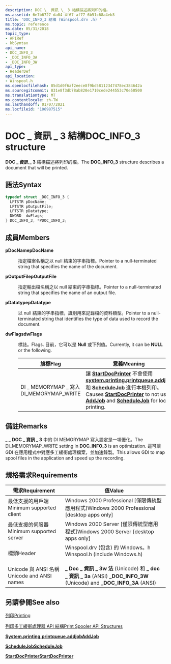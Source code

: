 ```yaml
---
description: DOC \_ 資訊 \_ 3 結構描述將列印的檔。
ms.assetid: 6e7b6727-da04-4f67-af77-6b51c68a4eb3
title: 'DOC_INFO_3 結構 (Winspool.drv .h) '
ms.topic: reference
ms.date: 05/31/2018
topic_type:
- APIRef
- kbSyntax
api_name:
- DOC_INFO_3
- _DOC_INFO_3A
- _DOC_INFO_3W
api_type:
- HeaderDef
api_location:
- Winspool.h
ms.openlocfilehash: 85d1d0f6af2eece8f9bd58112347478ec384642a
ms.sourcegitcommit: 831e8f3db78ab820e1710cede244553c70e50500
ms.translationtype: MT
ms.contentlocale: zh-TW
ms.lasthandoff: 01/07/2021
ms.locfileid: "106987515"
---
```

# <a name="doc_info_3-structure"></a><span data-ttu-id="e6b9e-103">DOC \_ 資訊 \_ 3 結構</span><span class="sxs-lookup"><span data-stu-id="e6b9e-103">DOC\_INFO\_3 structure</span></span>

<span data-ttu-id="e6b9e-104">**DOC \_ 資訊 \_ 3** 結構描述將列印的檔。</span><span class="sxs-lookup"><span data-stu-id="e6b9e-104">The **DOC\_INFO\_3** structure describes a document that will be printed.</span></span>

## <a name="syntax"></a><span data-ttu-id="e6b9e-105">語法</span><span class="sxs-lookup"><span data-stu-id="e6b9e-105">Syntax</span></span>


```C++
typedef struct _DOC_INFO_3 {
  LPTSTR pDocName;
  LPTSTR pOutputFile;
  LPTSTR pDatatype;
  DWORD  dwFlags;
} DOC_INFO_3, *PDOC_INFO_3;
```



## <a name="members"></a><span data-ttu-id="e6b9e-106">成員</span><span class="sxs-lookup"><span data-stu-id="e6b9e-106">Members</span></span>

<dl> <dt>

<span data-ttu-id="e6b9e-107">**pDocName**</span><span class="sxs-lookup"><span data-stu-id="e6b9e-107">**pDocName**</span></span>
</dt> <dd>

<span data-ttu-id="e6b9e-108">指定檔案名稱之以 null 結束的字串指標。</span><span class="sxs-lookup"><span data-stu-id="e6b9e-108">Pointer to a null-terminated string that specifies the name of the document.</span></span>

</dd> <dt>

<span data-ttu-id="e6b9e-109">**pOutputFile**</span><span class="sxs-lookup"><span data-stu-id="e6b9e-109">**pOutputFile**</span></span>
</dt> <dd>

<span data-ttu-id="e6b9e-110">指定輸出檔名稱之以 null 結束的字串指標。</span><span class="sxs-lookup"><span data-stu-id="e6b9e-110">Pointer to a null-terminated string that specifies the name of an output file.</span></span>

</dd> <dt>

<span data-ttu-id="e6b9e-111">**pDatatype**</span><span class="sxs-lookup"><span data-stu-id="e6b9e-111">**pDatatype**</span></span>
</dt> <dd>

<span data-ttu-id="e6b9e-112">以 null 結束的字串指標，識別用來記錄檔的資料類型。</span><span class="sxs-lookup"><span data-stu-id="e6b9e-112">Pointer to a null-terminated string that identifies the type of data used to record the document.</span></span>

</dd> <dt>

<span data-ttu-id="e6b9e-113">**dwFlags**</span><span class="sxs-lookup"><span data-stu-id="e6b9e-113">**dwFlags**</span></span>
</dt> <dd>

<span data-ttu-id="e6b9e-114">標誌。</span><span class="sxs-lookup"><span data-stu-id="e6b9e-114">Flags.</span></span> <span data-ttu-id="e6b9e-115">目前，它可以是 **Null** 或下列值。</span><span class="sxs-lookup"><span data-stu-id="e6b9e-115">Currently, it can be **NULL** or the following.</span></span>



| <span data-ttu-id="e6b9e-116">旗標</span><span class="sxs-lookup"><span data-stu-id="e6b9e-116">Flag</span></span>                 | <span data-ttu-id="e6b9e-117">意義</span><span class="sxs-lookup"><span data-stu-id="e6b9e-117">Meaning</span></span>                                                                                                                                          |
|----------------------|--------------------------------------------------------------------------------------------------------------------------------------------------|
| <span data-ttu-id="e6b9e-118">DI \_ MEMORYMAP \_ 寫入</span><span class="sxs-lookup"><span data-stu-id="e6b9e-118">DI\_MEMORYMAP\_WRITE</span></span> | <span data-ttu-id="e6b9e-119">讓 [**StartDocPrinter**](startdocprinter.md) 不會使用 [**system.printing.printqueue.addjob**](addjob.md) 和 [**ScheduleJob**](schedulejob.md) 進行本機列印。</span><span class="sxs-lookup"><span data-stu-id="e6b9e-119">Causes [**StartDocPrinter**](startdocprinter.md) to not use [**AddJob**](addjob.md) and [**ScheduleJob**](schedulejob.md) for local printing.</span></span> |



 

</dd> </dl>

## <a name="remarks"></a><span data-ttu-id="e6b9e-120">備註</span><span class="sxs-lookup"><span data-stu-id="e6b9e-120">Remarks</span></span>

<span data-ttu-id="e6b9e-121">\_ \_ **DOC \_ 資訊 \_ 3** 中的 DI MEMORYMAP 寫入設定是一項優化。</span><span class="sxs-lookup"><span data-stu-id="e6b9e-121">The DI\_MEMORYMAP\_WRITE setting in **DOC\_INFO\_3** is an optimization.</span></span> <span data-ttu-id="e6b9e-122">這可讓 GDI 在應用程式中對應多工緩衝處理檔案，並加速錄製。</span><span class="sxs-lookup"><span data-stu-id="e6b9e-122">This allows GDI to map spool files in the application and speed up the recording.</span></span>

## <a name="requirements"></a><span data-ttu-id="e6b9e-123">規格需求</span><span class="sxs-lookup"><span data-stu-id="e6b9e-123">Requirements</span></span>



| <span data-ttu-id="e6b9e-124">需求</span><span class="sxs-lookup"><span data-stu-id="e6b9e-124">Requirement</span></span> | <span data-ttu-id="e6b9e-125">值</span><span class="sxs-lookup"><span data-stu-id="e6b9e-125">Value</span></span> |
|-------------------------------------|-----------------------------------------------------------------------------------------------------------|
| <span data-ttu-id="e6b9e-126">最低支援的用戶端</span><span class="sxs-lookup"><span data-stu-id="e6b9e-126">Minimum supported client</span></span><br/> | <span data-ttu-id="e6b9e-127">Windows 2000 Professional \[僅限傳統型應用程式\]</span><span class="sxs-lookup"><span data-stu-id="e6b9e-127">Windows 2000 Professional \[desktop apps only\]</span></span><br/>                                                |
| <span data-ttu-id="e6b9e-128">最低支援的伺服器</span><span class="sxs-lookup"><span data-stu-id="e6b9e-128">Minimum supported server</span></span><br/> | <span data-ttu-id="e6b9e-129">Windows 2000 Server \[僅限傳統型應用程式\]</span><span class="sxs-lookup"><span data-stu-id="e6b9e-129">Windows 2000 Server \[desktop apps only\]</span></span><br/>                                                      |
| <span data-ttu-id="e6b9e-130">標頭</span><span class="sxs-lookup"><span data-stu-id="e6b9e-130">Header</span></span><br/>                   | <dl> <span data-ttu-id="e6b9e-131"><dt>Winspool.drv (包含) 的 Windows。h </dt></span><span class="sxs-lookup"><span data-stu-id="e6b9e-131"><dt>Winspool.h (include Windows.h)</dt></span></span> </dl> |
| <span data-ttu-id="e6b9e-132">Unicode 與 ANSI 名稱</span><span class="sxs-lookup"><span data-stu-id="e6b9e-132">Unicode and ANSI names</span></span><br/>   | <span data-ttu-id="e6b9e-133">**\_ Doc \_ 資訊 \_ 3w 法** (Unicode) 和 **\_ doc \_ 資訊 \_ 3a** (ANSI) </span><span class="sxs-lookup"><span data-stu-id="e6b9e-133">**\_DOC\_INFO\_3W** (Unicode) and **\_DOC\_INFO\_3A** (ANSI)</span></span><br/>                                   |



## <a name="see-also"></a><span data-ttu-id="e6b9e-134">另請參閱</span><span class="sxs-lookup"><span data-stu-id="e6b9e-134">See also</span></span>

<dl> <dt>

[<span data-ttu-id="e6b9e-135">列印</span><span class="sxs-lookup"><span data-stu-id="e6b9e-135">Printing</span></span>](printdocs-printing.md)
</dt> <dt>

[<span data-ttu-id="e6b9e-136">列印多工緩衝處理器 API 結構</span><span class="sxs-lookup"><span data-stu-id="e6b9e-136">Print Spooler API Structures</span></span>](printing-and-print-spooler-structures.md)
</dt> <dt>

[<span data-ttu-id="e6b9e-137">**System.printing.printqueue.addjob**</span><span class="sxs-lookup"><span data-stu-id="e6b9e-137">**AddJob**</span></span>](addjob.md)
</dt> <dt>

[<span data-ttu-id="e6b9e-138">**ScheduleJob**</span><span class="sxs-lookup"><span data-stu-id="e6b9e-138">**ScheduleJob**</span></span>](schedulejob.md)
</dt> <dt>

[<span data-ttu-id="e6b9e-139">**StartDocPrinter**</span><span class="sxs-lookup"><span data-stu-id="e6b9e-139">**StartDocPrinter**</span></span>](startdocprinter.md)
</dt> </dl>

 

 




